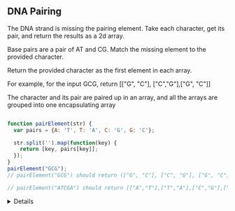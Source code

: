 ## DNA Pairing

<p>The DNA strand is missing the pairing element. Take each character, get its pair, and return the results as a 2d array.

Base pairs are a pair of AT and CG. Match the missing element to the provided character.

Return the provided character as the first element in each array.

For example, for the input GCG, return [["G", "C"], ["C","G"],["G", "C"]]

The character and its pair are paired up in an array, and all the arrays are grouped into one encapsulating array</p>

```javascript

function pairElement(str) {
  var pairs = {A: 'T', T: 'A', C: 'G', G: 'C'};

  str.split('').map(function(key) {
    return [key, pairs[key]];
  });
}
pairElement("GCG");
// pairElement("GCG") should return (["G", "C"], ["C", "G"], ["G", "C"])

// pairElement("ATCGA") should return [["A","T"],["T","A"],["C","G"],["G","C"],["A","T"]]
```
<details>
<p>Since we already know the base pairs of DNA that was given to us all we want to do afterwards
is split the string then map through the objects. </p>
<p>We return the key with the key value pairs</p>
</details>

